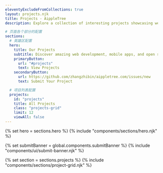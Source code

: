 ```yaml
---
eleventyExcludeFromCollections: true
layout: projects.njk
title: Projects - AippleTree
description: Explore a collection of interesting projects showcasing web development, mobile apps, and open source contributions.

# 页面各个部分的配置
sections:
  # 英雄区配置
  hero:
    title: Our Projects
    subtitle: Discover amazing web development, mobile apps, and open source projects
    primaryButton:
      url: "#projects"
      text: View Projects
    secondaryButton:
      url: https://github.com/zhangzhibin/aippletree.com/issues/new
      text: Submit Your Project

  # 项目列表配置
  projects:
    id: "projects"
    title: All Projects
    class: "projects-grid"
    limit: 12
    viewAll: false
---
```


{% set hero = sections.hero %}
{% include "components/sections/hero.njk" %}

{% set submitBanner = global.components.submitBanner %}
{% include "components/ui/submit-banner.njk" %}

{% set section = sections.projects %}
{% include "components/sections/project-grid.njk" %}
